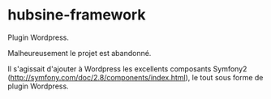 # hubsine-framework

Plugin Wordpress. 

Malheureusement le projet est abandonné.

Il s'agissait d'ajouter à Wordpress les excellents composants Symfony2 (http://symfony.com/doc/2.8/components/index.html), le tout sous forme de plugin Wordpress.
